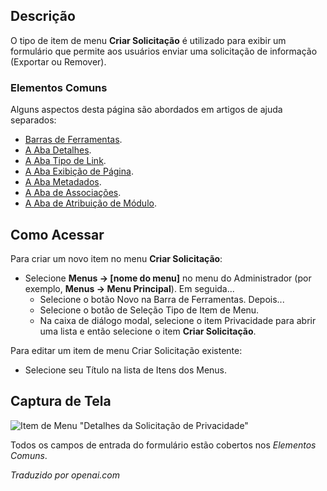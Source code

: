 <!-- Filename: Help4.x:Menu_Item:_Create_Request  / Display title: Item de Menu: Criar Solicitação -->

## Descrição

O tipo de item de menu **Criar Solicitação** é utilizado para exibir um formulário que permite aos usuários enviar uma solicitação de informação (Exportar ou Remover).

### Elementos Comuns

Alguns aspectos desta página são abordados em artigos de ajuda separados:

* [Barras de Ferramentas](jdocmanual?article=help/common-elements/toolbars).
* [A Aba Detalhes](jdocmanual?article=help/menu-items-common/menu-item-details).
* [A Aba Tipo de Link](jdocmanual?article=help/menu-items-common/menu-item-link-type).
* [A Aba Exibição de Página](jdocmanual?article=help/menu-items-common/menu-item-page-display).
* [A Aba Metadados](jdocmanual?article=help/menu-items-common/menu-item-metadata).
* [A Aba de Associações](jdocmanual?article=help/common-elements/edit-associations).
* [A Aba de Atribuição de Módulo](jdocmanual?article=help/menu-items-common/menu-item-module-assignment).

## Como Acessar

Para criar um novo item no menu **Criar Solicitação**:

- Selecione **Menus → \[nome do menu\]** no menu do Administrador 
  (por exemplo, **Menus → Menu Principal**). Em seguida...
  - Selecione o botão Novo na Barra de Ferramentas. Depois...
  - Selecione o botão de Seleção Tipo de Item de Menu.
  - Na caixa de diálogo modal, selecione o item Privacidade para abrir uma lista e então
    selecione o item **Criar Solicitação**.

Para editar um item de menu Criar Solicitação existente:

- Selecione seu Título na lista de Itens dos Menus.

## Captura de Tela

![Item de Menu "Detalhes da Solicitação de Privacidade"](../../../ptbr/images/menu-items/privacy-create-request-details-tab.png)

Todos os campos de entrada do formulário estão cobertos nos *Elementos Comuns*.

*Traduzido por openai.com*

